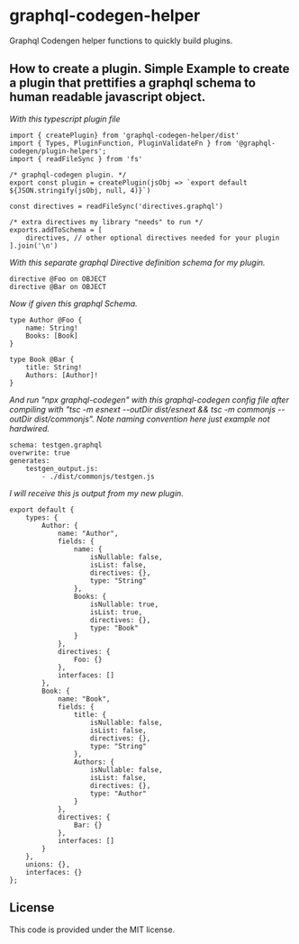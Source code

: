 # graphql-codegen-helper
Graphql Codengen helper functions to quickly build plugins.

## How to create a plugin. Simple Example to create a plugin that prettifies a graphql schema to human readable javascript object.

*With this typescript plugin file*

    import { createPlugin} from 'graphql-codegen-helper/dist'
    import { Types, PluginFunction, PluginValidateFn } from '@graphql-codegen/plugin-helpers';
    import { readFileSync } from 'fs'

    /* graphql-codegen plugin. */
    export const plugin = createPlugin(jsObj => `export default ${JSON.stringify(jsObj, null, 4)}`)

    const directives = readFileSync('directives.graphql')

    /* extra directives my library "needs" to run */
    exports.addToSchema = [
        directives, // other optional directives needed for your plugin
    ].join('\n')

*With this separate graphql Directive definition schema for my plugin.*

    directive @Foo on OBJECT
    directive @Bar on OBJECT


*Now if given this graphql Schema.*

    type Author @Foo {
        name: String!
        Books: [Book]
    }

    type Book @Bar {
        title: String!
        Authors: [Author]!
    }

*And run "npx graphql-codegen" with this graphql-codegen config file after compiling with "tsc -m esnext --outDir dist/esnext && tsc -m commonjs --outDir dist/commonjs". Note naming convention here just example not hardwired.*

    schema: testgen.graphql
    overwrite: true
    generates:
        testgen_output.js:
            - ./dist/commonjs/testgen.js



*I will receive this js output from my new plugin.*

    export default {
        types: {
            Author: {
                name: "Author",
                fields: {
                    name: {
                        isNullable: false,
                        isList: false,
                        directives: {},
                        type: "String"
                    },
                    Books: {
                        isNullable: true,
                        isList: true,
                        directives: {},
                        type: "Book"
                    }
                },
                directives: {
                    Foo: {}
                },
                interfaces: []
            },
            Book: {
                name: "Book",
                fields: {
                    title: {
                        isNullable: false,
                        isList: false,
                        directives: {},
                        type: "String"
                    },
                    Authors: {
                        isNullable: false,
                        isList: false,
                        directives: {},
                        type: "Author"
                    }
                },
                directives: {
                    Bar: {}
                },
                interfaces: []
            }
        },
        unions: {},
        interfaces: {}
    };

## License

This code is provided under the MIT license.